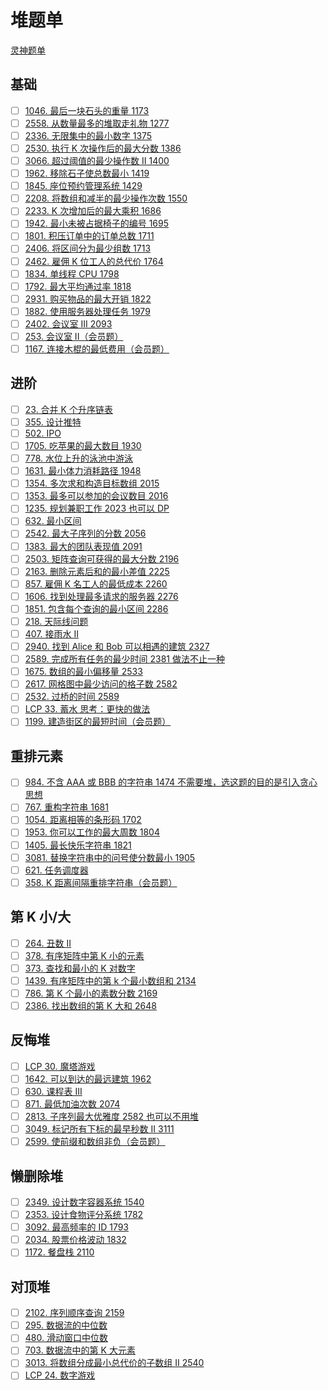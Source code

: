 # 堆题单
[灵神题单](https://leetcode.cn/circle/discuss/mOr1u6/)

## 基础
- [ ] [1046. 最后一块石头的重量 1173](https://leetcode.cn/problems/last-stone-weight/)
- [ ] [2558. 从数量最多的堆取走礼物 1277](https://leetcode.cn/problems/take-gifts-from-the-richest-pile/)
- [ ] [2336. 无限集中的最小数字 1375](https://leetcode.cn/problems/smallest-number-in-infinite-set/)
- [ ] [2530. 执行 K 次操作后的最大分数 1386](https://leetcode.cn/problems/maximal-score-after-applying-k-operations/)
- [ ] [3066. 超过阈值的最少操作数 II 1400](https://leetcode.cn/problems/minimum-operations-to-exceed-threshold-value-ii/)
- [ ] [1962. 移除石子使总数最小 1419](https://leetcode.cn/problems/remove-stones-to-minimize-the-total/)
- [ ] [1845. 座位预约管理系统 1429](https://leetcode.cn/problems/seat-reservation-manager/)
- [ ] [2208. 将数组和减半的最少操作次数 1550](https://leetcode.cn/problems/minimum-operations-to-halve-array-sum/)
- [ ] [2233. K 次增加后的最大乘积 1686](https://leetcode.cn/problems/maximum-product-after-k-increments/)
- [ ] [1942. 最小未被占据椅子的编号 1695](https://leetcode.cn/problems/the-number-of-the-smallest-unoccupied-chair/)
- [ ] [1801. 积压订单中的订单总数 1711](https://leetcode.cn/problems/number-of-orders-in-the-backlog/)
- [ ] [2406. 将区间分为最少组数 1713](https://leetcode.cn/problems/divide-intervals-into-minimum-number-of-groups/)
- [ ] [2462. 雇佣 K 位工人的总代价 1764](https://leetcode.cn/problems/total-cost-to-hire-k-workers/)
- [ ] [1834. 单线程 CPU 1798](https://leetcode.cn/problems/single-threaded-cpu/)
- [ ] [1792. 最大平均通过率 1818](https://leetcode.cn/problems/maximum-average-pass-ratio/)
- [ ] [2931. 购买物品的最大开销 1822](https://leetcode.cn/problems/maximum-spending-after-buying-items/)
- [ ] [1882. 使用服务器处理任务 1979](https://leetcode.cn/problems/process-tasks-using-servers/)
- [ ] [2402. 会议室 III 2093](https://leetcode.cn/problems/meeting-rooms-iii/)
- [ ] [253. 会议室 II（会员题）](https://leetcode.cn/problems/meeting-rooms-ii/)
- [ ] [1167. 连接木棍的最低费用（会员题）](https://leetcode.cn/problems/minimum-cost-to-connect-sticks/)

## 进阶
- [ ] [23. 合并 K 个升序链表](https://leetcode.cn/problems/merge-k-sorted-lists/)
- [ ] [355. 设计推特](https://leetcode.cn/problems/design-twitter/)
- [ ] [502. IPO](https://leetcode.cn/problems/ipo/)
- [ ] [1705. 吃苹果的最大数目 1930](https://leetcode.cn/problems/maximum-number-of-eaten-apples/)
- [ ] [778. 水位上升的泳池中游泳](https://leetcode.cn/problems/swim-in-rising-water/)
- [ ] [1631. 最小体力消耗路径 1948](https://leetcode.cn/problems/path-with-minimum-effort/)
- [ ] [1354. 多次求和构造目标数组 2015](https://leetcode.cn/problems/construct-target-array-with-multiple-sums/)
- [ ] [1353. 最多可以参加的会议数目 2016](https://leetcode.cn/problems/maximum-number-of-events-that-can-be-attended/)
- [ ] [1235. 规划兼职工作 2023 也可以 DP](https://leetcode.cn/problems/maximum-profit-in-job-scheduling/)
- [ ] [632. 最小区间](https://leetcode.cn/problems/smallest-range-covering-elements-from-k-lists/)
- [ ] [2542. 最大子序列的分数 2056](https://leetcode.cn/problems/maximum-subsequence-score/)
- [ ] [1383. 最大的团队表现值 2091](https://leetcode.cn/problems/maximum-performance-of-a-team/)
- [ ] [2503. 矩阵查询可获得的最大分数 2196](https://leetcode.cn/problems/maximum-number-of-points-from-grid-queries/)
- [ ] [2163. 删除元素后和的最小差值 2225](https://leetcode.cn/problems/minimum-difference-in-sums-after-removal-of-elements/)
- [ ] [857. 雇佣 K 名工人的最低成本 2260](https://leetcode.cn/problems/minimum-cost-to-hire-k-workers/)
- [ ] [1606. 找到处理最多请求的服务器 2276](https://leetcode.cn/problems/find-servers-that-handled-most-number-of-requests/)
- [ ] [1851. 包含每个查询的最小区间 2286](https://leetcode.cn/problems/minimum-interval-to-include-each-query/)
- [ ] [218. 天际线问题](https://leetcode.cn/problems/the-skyline-problem/)
- [ ] [407. 接雨水 II](https://leetcode.cn/problems/trapping-rain-water-ii/)
- [ ] [2940. 找到 Alice 和 Bob 可以相遇的建筑 2327](https://leetcode.cn/problems/find-building-where-alice-and-bob-can-meet/)
- [ ] [2589. 完成所有任务的最少时间 2381 做法不止一种](https://leetcode.cn/problems/minimum-time-to-complete-all-tasks/)
- [ ] [1675. 数组的最小偏移量 2533](https://leetcode.cn/problems/minimize-deviation-in-array/)
- [ ] [2617. 网格图中最少访问的格子数 2582](https://leetcode.cn/problems/minimum-number-of-visited-cells-in-a-grid/)
- [ ] [2532. 过桥的时间 2589](https://leetcode.cn/problems/time-to-cross-a-bridge/)
- [ ] [LCP 33. 蓄水 思考：更快的做法](https://leetcode.cn/problems/o8SXZn/)
- [ ] [1199. 建造街区的最短时间（会员题）](https://leetcode.cn/problems/minimum-time-to-build-blocks/)

## 重排元素
- [ ] [984. 不含 AAA 或 BBB 的字符串 1474 不需要堆，选这题的目的是引入贪心思想](https://leetcode.cn/problems/string-without-aaa-or-bbb/)
- [ ] [767. 重构字符串 1681](https://leetcode.cn/problems/reorganize-string/)
- [ ] [1054. 距离相等的条形码 1702](https://leetcode.cn/problems/distant-barcodes/)
- [ ] [1953. 你可以工作的最大周数 1804](https://leetcode.cn/problems/maximum-number-of-weeks-for-which-you-can-work/)
- [ ] [1405. 最长快乐字符串 1821](https://leetcode.cn/problems/longest-happy-string/)
- [ ] [3081. 替换字符串中的问号使分数最小 1905](https://leetcode.cn/problems/replace-question-marks-in-string-to-minimize-its-value/)
- [ ] [621. 任务调度器](https://leetcode.cn/problems/task-scheduler/)
- [ ] [358. K 距离间隔重排字符串（会员题）](https://leetcode.cn/problems/rearrange-string-k-distance-apart/)

## 第 K 小/大
- [ ] [264. 丑数 II](https://leetcode.cn/problems/ugly-number-ii/)
- [ ] [378. 有序矩阵中第 K 小的元素](https://leetcode.cn/problems/kth-smallest-element-in-a-sorted-matrix/)
- [ ] [373. 查找和最小的 K 对数字](https://leetcode.cn/problems/find-k-pairs-with-smallest-sums/)
- [ ] [1439. 有序矩阵中的第 k 个最小数组和 2134](https://leetcode.cn/problems/find-the-kth-smallest-sum-of-a-matrix-with-sorted-rows/)
- [ ] [786. 第 K 个最小的素数分数 2169](https://leetcode.cn/problems/k-th-smallest-prime-fraction/)
- [ ] [2386. 找出数组的第 K 大和 2648](https://leetcode.cn/problems/find-the-k-sum-of-an-array/)

## 反悔堆
- [ ] [LCP 30. 魔塔游戏](https://leetcode.cn/problems/p0NxJO/)
- [ ] [1642. 可以到达的最远建筑 1962](https://leetcode.cn/problems/furthest-building-you-can-reach/)
- [ ] [630. 课程表 III](https://leetcode.cn/problems/course-schedule-iii/)
- [ ] [871. 最低加油次数 2074](https://leetcode.cn/problems/minimum-number-of-refueling-stops/)
- [ ] [2813. 子序列最大优雅度 2582 也可以不用堆](https://leetcode.cn/problems/maximum-elegance-of-a-k-length-subsequence/)
- [ ] [3049. 标记所有下标的最早秒数 II 3111](https://leetcode.cn/problems/earliest-second-to-mark-indices-ii/)
- [ ] [2599. 使前缀和数组非负（会员题）](https://leetcode.cn/problems/make-the-prefix-sum-non-negative/)

## 懒删除堆
- [ ] [2349. 设计数字容器系统 1540](https://leetcode.cn/problems/design-a-number-container-system/)
- [ ] [2353. 设计食物评分系统 1782](https://leetcode.cn/problems/design-a-food-rating-system/)
- [ ] [3092. 最高频率的 ID 1793](https://leetcode.cn/problems/most-frequent-ids/)
- [ ] [2034. 股票价格波动 1832](https://leetcode.cn/problems/stock-price-fluctuation/)
- [ ] [1172. 餐盘栈 2110](https://leetcode.cn/problems/dinner-plate-stacks/)

## 对顶堆
- [ ] [2102. 序列顺序查询 2159](https://leetcode.cn/problems/sequentially-ordinal-rank-tracker/)
- [ ] [295. 数据流的中位数](https://leetcode.cn/problems/find-median-from-data-stream/)
- [ ] [480. 滑动窗口中位数](https://leetcode.cn/problems/sliding-window-median/)
- [ ] [703. 数据流中的第 K 大元素](https://leetcode.cn/problems/kth-largest-element-in-a-stream/)
- [ ] [3013. 将数组分成最小总代价的子数组 II 2540](https://leetcode.cn/problems/divide-an-array-into-subarrays-with-minimum-cost-ii/)
- [ ] [LCP 24. 数字游戏](https://leetcode.cn/problems/5TxKeK/)